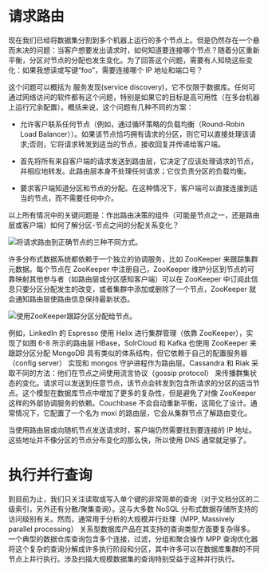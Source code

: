 # 请求路由

现在我们已经将数据集分割到多个机器上运行的多个节点上。但是仍然存在一个悬而未决的问题：当客户想要发出请求时，如何知道要连接哪个节点？随着分区重新平衡，分区对节点的分配也发生变化。为了回答这个问题，需要有人知晓这些变化：如果我想读或写键“foo”，需要连接哪个 IP 地址和端口号？

这个问题可以概括为 服务发现(service discovery)，它不仅限于数据库。任何可通过网络访问的软件都有这个问题，特别是如果它的目标是高可用性（在多台机器上运行冗余配置）。概括来说，这个问题有几种不同的方案：

- 允许客户联系任何节点（例如，通过循环策略的负载均衡（Round-Robin Load Balancer））。如果该节点恰巧拥有请求的分区，则它可以直接处理该请求;否则，它将请求转发到适当的节点，接收回复并传递给客户端。

- 首先将所有来自客户端的请求发送到路由层，它决定了应该处理请求的节点，并相应地转发。此路由层本身不处理任何请求；它仅负责分区的负载均衡。

- 要求客户端知道分区和节点的分配。在这种情况下，客户端可以直接连接到适当的节点，而不需要任何中介。

以上所有情况中的关键问题是：作出路由决策的组件（可能是节点之一，还是路由层或客户端）如何了解分区-节点之间的分配关系变化？

![将请求路由到正确节点的三种不同方式。](https://s2.ax1x.com/2020/02/09/1hBqmD.md.png)

许多分布式数据系统都依赖于一个独立的协调服务，比如 ZooKeeper 来跟踪集群元数据。每个节点在 ZooKeeper 中注册自己，ZooKeeper 维护分区到节点的可靠映射其他参与者（如路由层或分区感知客户端）可以在 ZooKeeper 中订阅此信息只要分区分配发生的改变，或者集群中添加或删除了一个节点，ZooKeeper 就会通知路由层使路由信息保持最新状态。

![使用ZooKeeper跟踪分区分配给节点。](https://s2.ax1x.com/2020/02/09/1hD8AJ.png)

例如，LinkedIn 的 Espresso 使用 Helix 进行集群管理（依靠 ZooKeeper），实现了如图 6-8 所示的路由层 HBase，SolrCloud 和 Kafka 也使用 ZooKeeper 来跟踪分区分配 MongoDB 具有类似的体系结构，但它依赖于自己的配置服务器（config server） 实现和 mongos 守护进程作为路由层。Cassandra 和 Riak 采取不同的方法：他们在节点之间使用流言协议（gossip protocol） 来传播群集状态的变化。请求可以发送到任意节点，该节点会转发到包含所请求的分区的适当节点。这个模型在数据库节点中增加了更多的复杂性，但是避免了对像 ZooKeeper 这样的外部协调服务的依赖。Couchbase 不会自动重新平衡，这简化了设计。通常情况下，它配置了一个名为 moxi 的路由层，它会从集群节点了解路由变化。

当使用路由层或向随机节点发送请求时，客户端仍然需要找到要连接的 IP 地址。这些地址并不像分区的节点分布变化的那么快，所以使用 DNS 通常就足够了。

# 执行并行查询

到目前为止，我们只关注读取或写入单个键的非常简单的查询（对于文档分区的二级索引，另外还有分散/聚集查询）。这与大多数 NoSQL 分布式数据存储所支持的访问级别有关。然而，通常用于分析的大规模并行处理（MPP, Massively parallel processing） 关系型数据库产品在其支持的查询类型方面要复杂得多。一个典型的数据仓库查询包含多个连接，过滤，分组和聚合操作 MPP 查询优化器将这个复杂的查询分解成许多执行阶段和分区，其中许多可以在数据库集群的不同节点上并行执行。涉及扫描大规模数据集的查询特别受益于这种并行执行。
